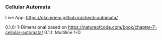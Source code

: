 ### Cellular Automata

Live App: https://dknieriem.github.io/check-automata/


0.1.0: 1-Dimensional based on https://natureofcode.com/book/chapter-7-cellular-automata/
0.1.1: Multiline 1-D 
